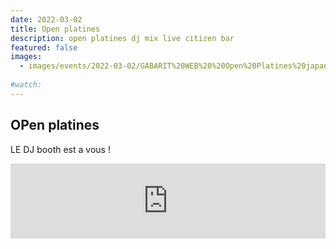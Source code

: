 ```yaml
---
date: 2022-03-02
title: Open platines 
description: open platines dj mix live citizen bar 
featured: false
images: 
  - images/events/2022-03-02/GABARIT%20WEB%20%20Open%20Platines%20japan%20.jpg
 
#watch:
---
```


## OPen platines

LE DJ booth est a vous !

<iframe width="100%" height="120" src="https://www.mixcloud.com/widget/iframe/?hide_cover=1&feed=%2Fcitizenbarfr%2Fflop-flop-sound-system-20220218-194614%2F" frameborder="0" ></iframe>
